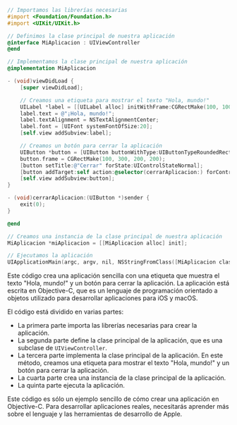 ```objective-c
// Importamos las librerías necesarias
#import <Foundation/Foundation.h>
#import <UIKit/UIKit.h>

// Definimos la clase principal de nuestra aplicación
@interface MiAplicacion : UIViewController
@end

// Implementamos la clase principal de nuestra aplicación
@implementation MiAplicacion

- (void)viewDidLoad {
    [super viewDidLoad];

    // Creamos una etiqueta para mostrar el texto "Hola, mundo!"
    UILabel *label = [[UILabel alloc] initWithFrame:CGRectMake(100, 100, 200, 200)];
    label.text = @"¡Hola, mundo!";
    label.textAlignment = NSTextAlignmentCenter;
    label.font = [UIFont systemFontOfSize:20];
    [self.view addSubview:label];

    // Creamos un botón para cerrar la aplicación
    UIButton *button = [UIButton buttonWithType:UIButtonTypeRoundedRect];
    button.frame = CGRectMake(100, 300, 200, 200);
    [button setTitle:@"Cerrar" forState:UIControlStateNormal];
    [button addTarget:self action:@selector(cerrarAplicacion:) forControlEvents:UIControlEventTouchUpInside];
    [self.view addSubview:button];
}

- (void)cerrarAplicacion:(UIButton *)sender {
    exit(0);
}

@end

// Creamos una instancia de la clase principal de nuestra aplicación
MiAplicacion *miAplicacion = [[MiAplicacion alloc] init];

// Ejecutamos la aplicación
UIApplicationMain(argc, argv, nil, NSStringFromClass([MiAplicacion class]));
```

Este código crea una aplicación sencilla con una etiqueta que muestra el texto "Hola, mundo!" y un botón para cerrar la aplicación. La aplicación está escrita en Objective-C, que es un lenguaje de programación orientado a objetos utilizado para desarrollar aplicaciones para iOS y macOS.

El código está dividido en varias partes:

* La primera parte importa las librerías necesarias para crear la aplicación.
* La segunda parte define la clase principal de la aplicación, que es una subclase de `UIViewController`.
* La tercera parte implementa la clase principal de la aplicación. En este método, creamos una etiqueta para mostrar el texto "Hola, mundo!" y un botón para cerrar la aplicación.
* La cuarta parte crea una instancia de la clase principal de la aplicación.
* La quinta parte ejecuta la aplicación.

Este código es sólo un ejemplo sencillo de cómo crear una aplicación en Objective-C. Para desarrollar aplicaciones reales, necesitarás aprender más sobre el lenguaje y las herramientas de desarrollo de Apple.